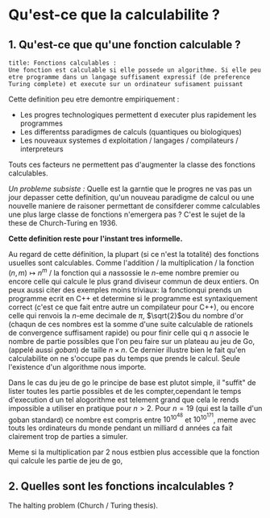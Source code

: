 # Qu'est-ce que la calculabilite ?

## 1. Qu'est-ce que qu'une fonction calculable ?


```ad-abstract 
title: Fonctions calculables :
Une fonction est calculable si elle possede un algorithme. Si elle peu etre programme dans un langage suffisament expressif (de preference Turing complete) et execute sur un ordinateur sufisament puissant
```

Cette definition peu etre demontre empiriquement :
- Les progres technologiques permettent d executer plus rapidement les programmes 
- Les differentss paradigmes de calculs (quantiques ou biologiques) 
- Les nouveaux systemes d exploitation / langages / compilateurs / interpreteurs

Touts ces facteurs ne permettent pas d'augmenter la classe des fonctions calculables.

_Un probleme subsiste :_
	Quelle est la garntie que le progres ne vas pas un jour depasser cette definition,  qu'un nouveau paradigme de calcul ou une nouvelle maniere de raisoner permettant de consifderer comme calculables une plus large classe de fonctions n'emergera pas ?
	C'est le sujet de la these de Church-Turing en 1936.

**Cette definition reste pour l'instant tres informelle.**

Au regard de cette définition, la plupart (si ce n'est la totalité) des fonctions usuelles sont calculables. Comme l'addition / la multiplication / la fonction $(n,m)\mapsto n^m$ / la fonction qui a $n$assossie le $n$-eme nombre premier ou encore  celle qui calcule le plus grand diviseur commun de deux entiers. On peux aussi citer des exemples moins triviaux: la fonctionqui prends un programme ecrit en C++ et determine si le programme est syntaxiquement correct (c'est ce que fait entre autre un compilateur pour C++), ou encore celle qui renvois la $n$-eme decimale de $\pi$, $\sqrt{2}$ou du nombre d'or (chaqun de ces nombres est la somme d'une suite calculable de rationels de convergence suffisament rapide) ou pour finir celle qui q $n$ associe le nombre de partie possibles que l'on peu faire sur un plateau au jeu de Go, (appelé aussi *goban*) de taille $n\times n$. Ce dernier illustre bien le fait qu'en calculabilite on ne s'occupe pas du temps que prends le calcul. Seule l'existence d'un algorithme nous importe.

Dans le cas du jeu de go  le principe de base est plutot simple, il "suffit" de lister toutes les partie possibles et de les compter,cependant le temps d'execution d un tel alogorithme est telement grand que cela le rends impossible a utiliser en pratique pour $n>2$. Pour $n=19$ (qui est la taille d'un goban standard) ce nombre est compris entre $10^{10^{48}}$ et $10^{10^{171}}$, meme avec touts les ordinateurs du monde pendant un milliard d années ca fait clairement trop de parties a simuler.

Meme si la multiplication par 2 nous estbien plus accessible que la fonction qui calcule les partie de jeu de go, 

## 2. Quelles sont les fonctions incalculables ?

The halting problem (Church / Turing thesis).